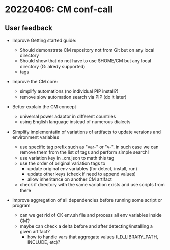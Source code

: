# 20220406: CM conf-call

## User feedback

* Improve Getting started guide:
    - Should demonstrate CM repository not from Git but on any local directory
    - Should show that do not have to use $HOME/CM but any local directory
      (G: alredy supported)
    - tags

* Improve the CM core:
   - simplify automations (no individual PIP install?)
   - remove slow automation search via PIP (do it later)

* Better explain the CM concept
    - universal power adaptor in different countries
    - using English language instead of numerous dialects

* Simplify implementatin of variations of artifacts 
  to update versions and environment variables

   - use specific tag prefix such as "var-" or "v-".
     in such case we can remove them from the list of tags and perform simple search!
   - use variation key in _cm.json to math this tag
   - use the order of original variation tags to 
     - update original env variables (for detect, install, run)
     - update other keys (check if need to append values)
     - allow inheritance on another CM artifact
   - check if directory with the same variation exists and use scripts from there

* Improve aggregation of all dependencies before running some script or program

  - can we get rid of CK env.sh file and process all env variables inside CM?
  - maybe can check a delta before and after detecting/installing a given artifact?
    - how to handle vars that aggregate values (LD_LIBRARY_PATH, INCLUDE, etc)?
